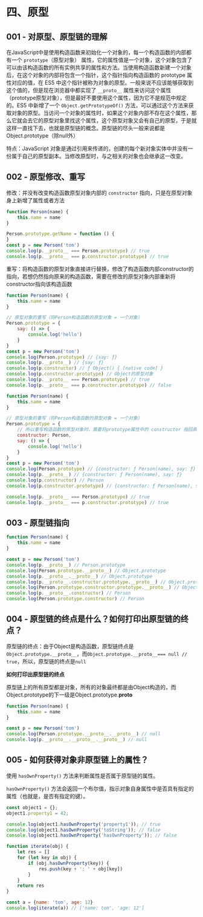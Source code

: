 # 四、原型

## 001 - 对原型、原型链的理解


在JavaScript中是使用构造函数来初始化一个对象的，每一个构造函数的内部都有一个 `prototype`（原型对象）
属性，它的属性值是一个对象，这个对象包含了可以由该构造函数的所有实例共享的属性和方法。当使用构造函数新建一个对象后，在这个对象的内部将包含一个指针，这个指针指向构造函数的 prototype 属性对应的值，在 ES5
中这个指针被称为对象的原型。一般来说不应该能够获取到这个值的，但是现在浏览器中都实现了 `__proto__` 属性来访问这个属性（prototype原型对象），但是最好不要使用这个属性，因为它不是规范中规定的。ES5 中新增了一个
`Object.getPrototypeOf()`
方法，可以通过这个方法来获取对象的原型。当访问一个对象的属性时，如果这个对象内部不存在这个属性，那么它就会去它的原型对象里找这个属性，这个原型对象又会有自己的原型，于是就这样一直找下去，也就是原型链的概念。原型链的尽头一般来说都是
Object.prototype（除null外）

特点：JavaScript 对象是通过引用来传递的，创建的每个新对象实体中并没有一份属于自己的原型副本。当修改原型时，与之相关的对象也会继承这一改变。

## 002 - 原型修改、重写

修改：并没有改变构造函数原型对象内部的 `constructor` 指向，只是在原型对象身上新增了属性或者方法

```javascript
function Person(name) {
    this.name = name
}

Person.prototype.getName = function () {
}
const p = new Person('tom')
console.log(p.__proto__ === Person.prototype) // true
console.log(p.__proto__ === p.constructor.prototype) // true
```

重写：将构造函数的原型对象直接进行替换，修改了构造函数内部constructor的指向，若想仍然指向原来的构造函数，需要在修改的原型对象内部重新将constructor指向该构造函数

```javascript
function Person(name) {
    this.name = name
}

// 原型对象的重写（将Person构造函数的原型对象 = 一个对象）
Person.prototype = {
    say: () => {
        console.log('hello')
    }
}
const p = new Person('tom')
console.log(Person.prototype) // {say: ƒ}
console.log(p.__proto__) // {say: ƒ}
console.log(p.constructor) // ƒ Object() { [native code] }
console.log(p.constructor.prototype) // Object的原型对象
console.log(p.__proto__ === Person.prototype) // true
console.log(p.__proto__ === p.constructor.prototype) // false
```

```javascript
function Person(name) {
    this.name = name
}

// 原型对象的重写（将Person构造函数的原型对象 = 一个对象）
Person.prototype = {
    // 所以重写构造函数的原型对象时，需要将prototype属性中的 constructor 指回原来的构造函数
    constructor: Person,
    say: () => {
        console.log('hello')
    }
}
const p = new Person('tom')
console.log(Person.prototype) // {constructor: ƒ Person(name), say: ƒ}
console.log(p.__proto__) // {constructor: ƒ Person(name), say: ƒ}
console.log(p.constructor) // Person
console.log(p.constructor.prototype) // {constructor: ƒ Person(name), say: ƒ}

console.log(p.__proto__ === Person.prototype) // true
console.log(p.__proto__ === p.constructor.prototype) // true
```

## 003 - 原型链指向

```javascript
function Person(name) {
    this.name = name
}

const p = new Person('tom')
console.log(p.__proto__) // Person.prototype
console.log(Person.prototype.__proto__) // Object.prototype
console.log(p.__proto__.__proto__) // Object.prototype
console.log(p.__proto__.constructor.prototype.__proto__) // Object.prototype
console.log(Person.prototype.constructor.prototype.__proto__) // Object.prototype
console.log(p.__proto__.constructor) // Person
console.log(Person.prototype.constructor) // Person
```

## 004 - 原型链的终点是什么？如何打印出原型链的终点？

原型链的终点：由于Object是构造函数，原型链终点是`Object.prototype.__proto__`，而`Object.prototype.__proto__=== null // true`，所以，原型链的终点是`null`

**如何打印出原型链的终点**

原型链上的所有原型都是对象，所有的对象最终都是由Object构造的，而Object.prototype的下一级是Object.prototype.__proto__

```javascript
function Person(name) {
    this.name = name
}

const p = new Person('tom')
console.log(Person.prototype.__proto__.__proto__) // null
console.log(p.__proto__.__proto__.__proto__) // null
```

## 005 - 如何获得对象非原型链上的属性？

使用 `hasOwnProperty()` 方法来判断属性是否属于原型链的属性。

`hasOwnProperty()` 方法会返回一个布尔值，指示对象自身属性中是否具有指定的属性（也就是，是否有指定的键）。

```javascript
const object1 = {};
object1.property1 = 42;

console.log(object1.hasOwnProperty('property1')); // true
console.log(object1.hasOwnProperty('toString')); // false
console.log(object1.hasOwnProperty('hasOwnProperty')); // false
```

```javascript
function iterate(obj) {
    let res = []
    for (let key in obj) {
        if (obj.hasOwnProperty(key)) {
            res.push(key + ': ' + obj[key])
        }
    }
    return res
}

const a = {name: 'tom', age: 12}
console.log(iterate(a)) // ['name: tom', 'age: 12']
```
